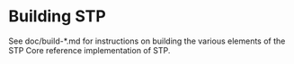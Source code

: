 Building STP
================

See doc/build-*.md for instructions on building the various
elements of the STP Core reference implementation of STP.
